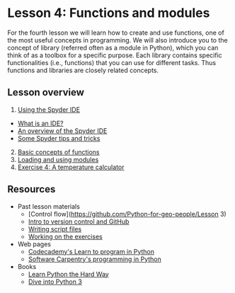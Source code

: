 # Lesson 4: Functions and modules

For the fourth lesson we will learn how to create and use functions, one of the most useful concepts in programming.
We will also introduce you to the concept of library (referred often as a module in Python), which you can think of as a toolbox for a specific purpose.
Each library contains specific functionalities (i.e., functions) that you can use for different tasks.
Thus functions and libraries are closely related concepts.

## Lesson overview

1. [Using the Spyder IDE](Lesson/spyder.md)
  - [What is an IDE?](Lesson/spyder.md#what-is-an-integrated-development-environment)
  - [An overview of the Spyder IDE](Lesson/spyder.md#an-overview-of-the-spyder-ide)
  - [Some Spyder tips and tricks](Lesson/spyder.md#some-spyder-tips-and-tricks)
2. [Basic concepts of functions](Lesson/functions.md)
3. [Loading and using modules](Lesson/modules.md)
4. [Exercise 4: A temperature calculator](https://classroom.github.com/assignment-invitations/b1ad919e5a8248a11839fec83e45093e)

## Resources
- Past lesson materials
  - [Control flow](https://github.com/Python-for-geo-people/Lesson 3)
  - [Intro to version control and GitHub](https://github.com/Python-for-geo-people/Lesson-2/tree/master/Lesson/intro-to-GitHub.md)
  - [Writing script files](https://github.com/Python-for-geo-people/Lesson-2/tree/master/Lesson/writing-scripts.md)
  - [Working on the exercises](https://github.com/Python-for-geo-people/Lesson-2/tree/master/Lesson/working-on-assignment.md)
- Web pages
  - [Codecademy's Learn to program in Python](https://www.codecademy.com/learn/python)
  - [Software Carpentry's programming in Python](https://swcarpentry.github.io/python-novice-inflammation/)
- Books
  - [Learn Python the Hard Way](http://learnpythonthehardway.org/book/)
  - [Dive into Python 3](http://www.diveinto.org/python3/)
